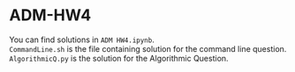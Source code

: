 # ADM-HW4
You can find solutions in `ADM HW4.ipynb`.  
`CommandLine.sh` is the file containing solution for the command line question.  
`AlgorithmicQ.py` is the solution for the Algorithmic Question.
